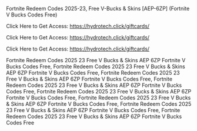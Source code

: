 Fortnite Redeem Codes 2025-23, Free V-Bucks & Skins [AEP-6ZP] (Fortnite V Bucks Codes Free)

Click Here to Get Access: https://hydrotech.click/giftcards/

Click Here to Get Access: https://hydrotech.click/giftcards/

Click Here to Get Access: https://hydrotech.click/giftcards/

Fortnite Redeem Codes 2025 23 Free V Bucks & Skins AEP 6ZP Fortnite V Bucks Codes Free, Fortnite Redeem Codes 2025 23 Free V Bucks & Skins AEP 6ZP Fortnite V Bucks Codes Free, Fortnite Redeem Codes 2025 23 Free V Bucks & Skins AEP 6ZP Fortnite V Bucks Codes Free, Fortnite Redeem Codes 2025 23 Free V Bucks & Skins AEP 6ZP Fortnite V Bucks Codes Free, Fortnite Redeem Codes 2025 23 Free V Bucks & Skins AEP 6ZP Fortnite V Bucks Codes Free, Fortnite Redeem Codes 2025 23 Free V Bucks & Skins AEP 6ZP Fortnite V Bucks Codes Free, Fortnite Redeem Codes 2025 23 Free V Bucks & Skins AEP 6ZP Fortnite V Bucks Codes Free, Fortnite Redeem Codes 2025 23 Free V Bucks & Skins AEP 6ZP Fortnite V Bucks Codes Free
